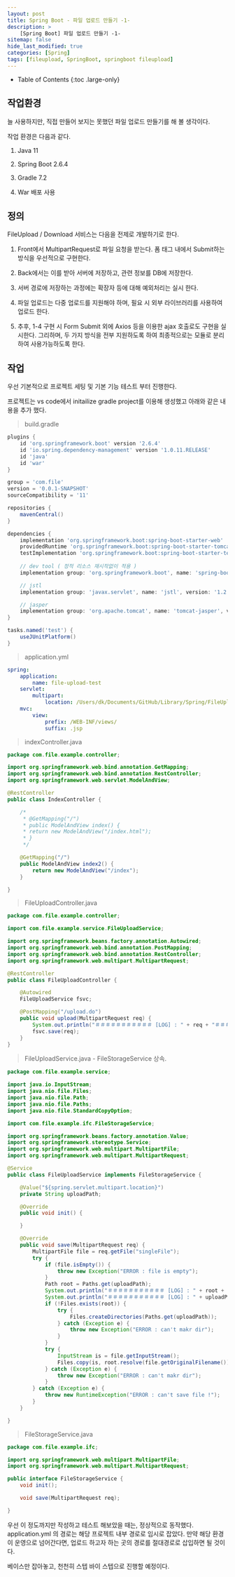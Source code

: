 ```yaml
---
layout: post
title: Spring Boot - 파일 업로드 만들기 -1-
description: >
    [Spring Boot] 파일 업로드 만들기 -1-
sitemap: false
hide_last_modified: true
categories: [Spring]
tags: [fileupload, SpringBoot, springboot fileupload]
---
```


- Table of Contents
{:toc .large-only}

## 작업환경
늘 사용하지만, 직접 만들어 보지는 못했던 파일 업로드 만들기를 해 볼 생각이다.

작업 환경은 다음과 같다.

1. Java 11

2. Spring Boot 2.6.4

3. Gradle 7.2 

4. War 배포 사용


## 정의
FileUpload / Download 서비스는 다음을 전제로 개발하기로 한다.



1. Front에서 MultipartRequest로 파일 요청을 받는다. 폼 태그 내에서 Submit하는 방식을 우선적으로 구현한다.

2. Back에서는 이를 받아 서버에 저장하고, 관련 정보를 DB에 저장한다.

3. 서버 경로에 저장하는 과정에는 확장자 등에 대해 예외처리는 실시 한다.

4. 파일 업로드는 다중 업로드를 지원해야 하며, 필요 시 외부 라이브러리를 사용하여 업로드 한다.

5. 추후, 1-4 구현 시 Form Submit 외에 Axios 등을 이용한 ajax 호출로도 구현을 실시한다. 
그리하며, 두 가지 방식을 전부 지원하도록 하여 최종적으로는 모듈로 분리하여 사용가능하도록 한다.



## 작업
우선 기본적으로 프로젝트 세팅 및 기본 기능 테스트 부터 진행한다.

프로젝트는 vs code에서 initailize gradle project를 이용해 생성했고 아래와 같은 내용을 추가 했다.

>build.gradle

```gradle
plugins {
	id 'org.springframework.boot' version '2.6.4'
	id 'io.spring.dependency-management' version '1.0.11.RELEASE'
	id 'java'
	id 'war'
}

group = 'com.file'
version = '0.0.1-SNAPSHOT'
sourceCompatibility = '11'

repositories {
	mavenCentral()
}

dependencies {
	implementation 'org.springframework.boot:spring-boot-starter-web'
	providedRuntime 'org.springframework.boot:spring-boot-starter-tomcat'
	testImplementation 'org.springframework.boot:spring-boot-starter-test'
	
	// dev tool ( 정적 리소스 재시작없이 적용 )
	implementation group: 'org.springframework.boot', name: 'spring-boot-devtools'

	// jstl 
	implementation group: 'javax.servlet', name: 'jstl', version: '1.2'

	// jasper
	implementation group: 'org.apache.tomcat', name: 'tomcat-jasper', version: '9.0.56'
}

tasks.named('test') {
	useJUnitPlatform()
}
```

>application.yml

```yml
spring:
    application:
        name: file-upload-test
    servlet:
        multipart:
            location: /Users/dk/Documents/GitHub/Library/Spring/FileUpload/SpringBoot/example/src/main/resources/upload
    mvc:
        view:
            prefix: /WEB-INF/views/
            suffix: .jsp
```

>indexController.java

```java
package com.file.example.controller;

import org.springframework.web.bind.annotation.GetMapping;
import org.springframework.web.bind.annotation.RestController;
import org.springframework.web.servlet.ModelAndView;

@RestController
public class IndexController {

    /*
     * @GetMapping("/")
     * public ModelAndView index() {
     * return new ModelAndView("/index.html");
     * }
     */

    @GetMapping("/")
    public ModelAndView index2() {
        return new ModelAndView("/index");
    }

}
```

>FileUploadController.java

```java
package com.file.example.controller;

import com.file.example.service.FileUploadService;

import org.springframework.beans.factory.annotation.Autowired;
import org.springframework.web.bind.annotation.PostMapping;
import org.springframework.web.bind.annotation.RestController;
import org.springframework.web.multipart.MultipartRequest;

@RestController
public class FileUploadController {

    @Autowired
    FileUploadService fsvc;

    @PostMapping("/upload.do")
    public void upload(MultipartRequest req) {
        System.out.println("＃＃＃＃＃＃＃＃＃＃＃ [LOG] : " + req + "＃＃＃＃＃＃＃＃＃＃＃");
        fsvc.save(req);
    }
}
```

>FileUploadService.java - FileStorageService 상속.

```java
package com.file.example.service;

import java.io.InputStream;
import java.nio.file.Files;
import java.nio.file.Path;
import java.nio.file.Paths;
import java.nio.file.StandardCopyOption;

import com.file.example.ifc.FileStorageService;

import org.springframework.beans.factory.annotation.Value;
import org.springframework.stereotype.Service;
import org.springframework.web.multipart.MultipartFile;
import org.springframework.web.multipart.MultipartRequest;

@Service
public class FileUploadService implements FileStorageService {

    @Value("${spring.servlet.multipart.location}")
    private String uploadPath;

    @Override
    public void init() {

    }

    @Override
    public void save(MultipartRequest req) {
        MultipartFile file = req.getFile("singleFile");
        try {
            if (file.isEmpty()) {
                throw new Exception("ERROR : file is empty");
            }
            Path root = Paths.get(uploadPath);
            System.out.println("＃＃＃＃＃＃＃＃＃＃＃ [LOG] : " + root + "＃＃＃＃＃＃＃＃＃＃＃");
            System.out.println("＃＃＃＃＃＃＃＃＃＃＃ [LOG] : " + uploadPath + "＃＃＃＃＃＃＃＃＃＃＃");
            if (!Files.exists(root)) {
                try {
                    Files.createDirectories(Paths.get(uploadPath));
                } catch (Exception e) {
                    throw new Exception("ERROR : can't makr dir");
                }
            }
            try {
                InputStream is = file.getInputStream();
                Files.copy(is, root.resolve(file.getOriginalFilename()), StandardCopyOption.REPLACE_EXISTING);
            } catch (Exception e) {
                throw new Exception("ERROR : can't makr dir");
            }
        } catch (Exception e) {
            throw new RuntimeException("ERROR : can't save file !");
        }
    }

}
```

>FileStorageService.java

```java
package com.file.example.ifc;

import org.springframework.web.multipart.MultipartFile;
import org.springframework.web.multipart.MultipartRequest;

public interface FileStorageService {
    void init();

    void save(MultipartRequest req);

}
```

우선 이 정도까지만 작성하고 테스트 해보았을 때는, 정상적으로 동작했다. application.yml 의 경로는 해당 프로젝트 내부 경로로 임시로 잡았다. 만약 해당 환경이 운영으로 넘어간다면, 업로드 하고자 하는 곳의 경로를 절대경로로 삽입하면 될 것이다. 



베이스만 잡아놓고, 천천히 스텝 바이 스텝으로 진행할 예정이다.

